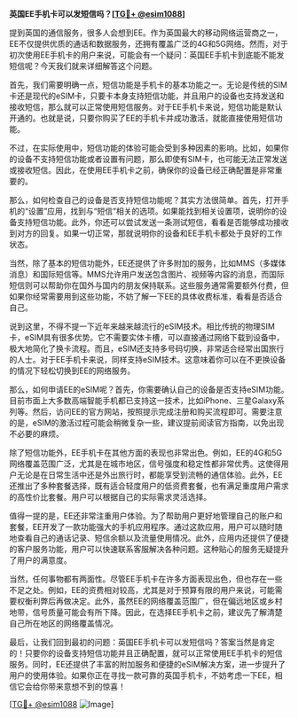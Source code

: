 **英国EE手机卡可以发短信吗？[[TG💪+ @esim1088](https://t.me/s/esim1088)]**

提到英国的通信服务，很多人会想到EE。作为英国最大的移动网络运营商之一，EE不仅提供优质的通话和数据服务，还拥有覆盖广泛的4G和5G网络。然而，对于初次使用EE手机卡的用户来说，可能会有一个疑问：英国EE手机卡到底能不能发短信呢？今天我们就来详细解答这个问题。

首先，我们需要明确一点，短信功能是手机卡的基本功能之一。无论是传统的SIM卡还是现代的eSIM卡，只要卡本身支持短信功能，并且用户的设备也支持发送和接收短信，那么就可以正常使用短信服务。对于EE手机卡来说，短信功能是默认开通的。也就是说，只要你购买了EE的手机卡并成功激活，就能直接使用短信功能。

不过，在实际使用中，短信功能的体验可能会受到多种因素的影响。比如，如果你的设备不支持短信功能或者设置有问题，那么即使有SIM卡，也可能无法正常发送或接收短信。因此，在使用EE手机卡之前，确保你的设备已经正确配置是非常重要的。

那么，如何检查自己的设备是否支持短信功能呢？其实方法很简单。首先，打开手机的“设置”应用，找到与“短信”相关的选项。如果能找到相关设置项，说明你的设备支持短信功能。此外，你还可以尝试发送一条测试短信，看看是否能够成功接收到对方的回复。如果一切正常，那就说明你的设备和EE手机卡都处于良好的工作状态。

当然，除了基本的短信功能外，EE还提供了许多附加的服务，比如MMS（多媒体消息）和国际短信等。MMS允许用户发送包含图片、视频等内容的消息，而国际短信则可以帮助你在国外与国内的朋友保持联系。这些服务通常需要额外付费，但如果你经常需要用到这些功能，不妨了解一下EE的具体收费标准，看看是否适合自己。

说到这里，不得不提一下近年来越来越流行的eSIM技术。相比传统的物理SIM卡，eSIM具有很多优势。它不需要实体卡槽，可以直接通过网络下载到设备中，极大地简化了换卡流程。而且，eSIM还支持多号码切换，非常适合经常出国旅行的人士。对于EE手机卡来说，同样支持eSIM技术。这意味着你可以在不更换设备的情况下轻松切换到EE的网络服务。

那么，如何申请EE的eSIM呢？首先，你需要确认自己的设备是否支持eSIM功能。目前市面上大多数高端智能手机都已支持这一技术，比如iPhone、三星Galaxy系列等。然后，访问EE的官方网站，按照提示完成注册和购买流程即可。需要注意的是，eSIM的激活过程可能会稍微复杂一些，建议提前阅读官方指南，以免出现不必要的麻烦。

除了短信功能外，EE手机卡在其他方面的表现也非常出色。例如，EE的4G和5G网络覆盖范围广泛，尤其是在城市地区，信号强度和稳定性都非常优秀。这使得用户无论是在日常生活中还是外出旅行时，都能享受到流畅的通信体验。此外，EE还推出了多种套餐选择，既有适合轻度用户的低资费套餐，也有满足重度用户需求的高性价比套餐。用户可以根据自己的实际需求灵活选择。

值得一提的是，EE还非常注重用户体验。为了帮助用户更好地管理自己的账户和套餐，EE开发了一款功能强大的手机应用程序。通过这款应用，用户可以随时随地查看自己的通话记录、短信余额以及流量使用情况。此外，应用内还提供了便捷的客户服务功能，用户可以快速联系客服解决各种问题。这种贴心的服务无疑提升了用户的满意度。

当然，任何事物都有两面性。尽管EE手机卡在许多方面表现出色，但也存在一些不足之处。例如，EE的资费相对较高，尤其是对于预算有限的用户来说，可能需要权衡利弊后再做决定。此外，虽然EE的网络覆盖范围广，但在偏远地区或乡村地带，信号质量可能会有所下降。因此，在选择EE手机卡之前，建议先了解清楚自己所在地区的网络覆盖情况。

最后，让我们回到最初的问题：英国EE手机卡可以发短信吗？答案当然是肯定的！只要你的设备支持短信功能并且正确配置，就可以正常使用EE手机卡的短信服务。同时，EE还提供了丰富的附加服务和便捷的eSIM解决方案，进一步提升了用户的使用体验。如果你正在寻找一款可靠的英国手机卡，不妨考虑一下EE，相信它会给你带来意想不到的惊喜！

[[TG💪+ @esim1088](https://t.me/s/esim1088) ![Image](https://i.postimg.cc/4NQfJmqS/Snipaste-2025-05-13-00-14-12.png)]